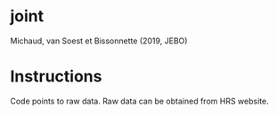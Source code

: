 # joint
Michaud, van Soest et Bissonnette (2019, JEBO)


# Instructions

Code points to raw data. Raw data can be obtained from HRS website. 
